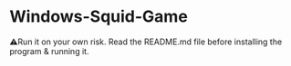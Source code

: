 # Windows-Squid-Game
⚠️Run it on your own risk. Read the README.md file before installing the program &amp; running it.
